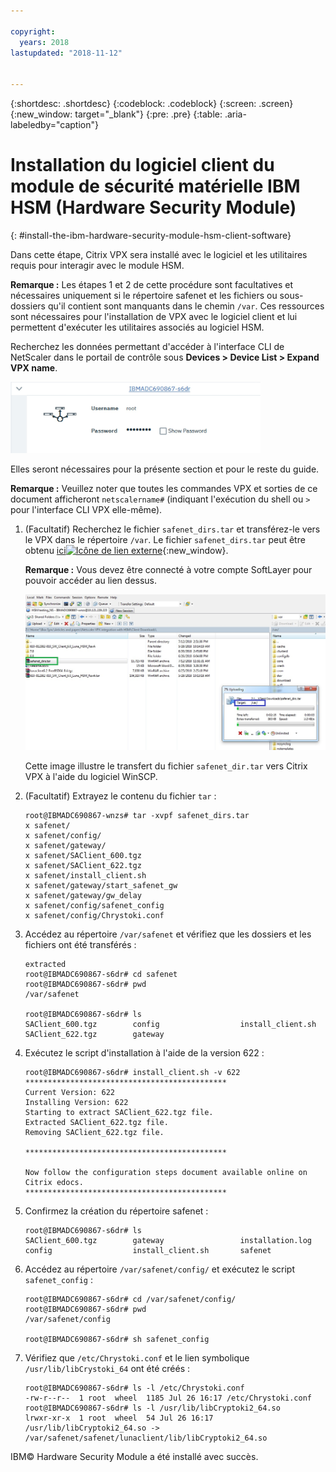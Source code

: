 ```yaml
---

copyright:
  years: 2018
lastupdated: "2018-11-12"


---
```


{:shortdesc: .shortdesc}
{:codeblock: .codeblock}
{:screen: .screen}
{:new_window: target="_blank"}
{:pre: .pre}
{:table: .aria-labeledby="caption"}

# Installation du logiciel client du module de sécurité matérielle IBM HSM (Hardware Security Module)
{: #install-the-ibm-hardware-security-module-hsm-client-software}

Dans cette étape, Citrix VPX sera installé avec le logiciel et les utilitaires requis pour interagir avec le module HSM.

**Remarque :** Les étapes 1 et 2 de cette procédure sont facultatives et nécessaires uniquement si le répertoire safenet et les fichiers ou sous-dossiers qu'il contient sont manquants dans le chemin `/var`. Ces ressources sont nécessaires pour l'installation de VPX avec le logiciel client et lui permettent d'exécuter les utilitaires associés au logiciel HSM.

Recherchez les données permettant d'accéder à l'interface CLI de NetScaler dans le portail de contrôle sous **Devices > Device List > Expand VPX name**.

<img src="images/3-VPX-Credentials.png" alt="dessin" style="width: 400px;"/>

Elles seront nécessaires pour la présente section et pour le reste du guide.

**Remarque :** Veuillez noter que toutes les commandes VPX et sorties de ce document afficheront `netscalername#` (indiquant l'exécution du shell ou `>` pour l'interface CLI VPX elle-même).

1.	(Facultatif) Recherchez le fichier `safenet_dirs.tar` et transférez-le vers le VPX dans le répertoire `/var`. Le fichier `safenet_dirs.tar` peut être obtenu [ici![Icône de lien externe](../../icons/launch-glyph.svg "Icône de lien externe")](http://downloads.service.softlayer.com/citrix/netscaler/Safenet-HSM/){:new_window}.

	**Remarque :** Vous devez être connecté à votre compte SoftLayer pour pouvoir accéder au lien dessus.

	<img src="images/4-transfer-safenet_dirs.png" alt="dessin" style="width: 600px;"/>

	Cette image illustre le transfert du fichier `safenet_dir.tar` vers Citrix VPX à l'aide du logiciel WinSCP.

2.	(Facultatif) Extrayez le contenu du fichier `tar` :

	```
	root@IBMADC690867-wnzs# tar -xvpf safenet_dirs.tar
	x safenet/
	x safenet/config/
	x safenet/gateway/
	x safenet/SAClient_600.tgz
	x safenet/SAClient_622.tgz
	x safenet/install_client.sh
	x safenet/gateway/start_safenet_gw
	x safenet/gateway/gw_delay
	x safenet/config/safenet_config
	x safenet/config/Chrystoki.conf
	```

3.	Accédez au répertoire `/var/safenet` et vérifiez que les dossiers et les fichiers ont été transférés :

	```
	extracted
	root@IBMADC690867-s6dr# cd safenet
	root@IBMADC690867-s6dr# pwd
	/var/safenet

	root@IBMADC690867-s6dr# ls
	SAClient_600.tgz        config                  install_client.sh
	SAClient_622.tgz        gateway
	```

4.	Exécutez le script d'installation à l'aide de la version 622 :

	```
	root@IBMADC690867-s6dr# install_client.sh -v 622
	*********************************************
	Current Version: 622
	Installing Version: 622
	Starting to extract SAClient_622.tgz file.
	Extracted SAClient_622.tgz file.
	Removing SAClient_622.tgz file.

	*********************************************

	Now follow the configuration steps document available online on Citrix edocs.
	*********************************************
	```

5.	Confirmez la création du répertoire safenet :

	```
	root@IBMADC690867-s6dr# ls
	SAClient_600.tgz        gateway                 installation.log
	config                  install_client.sh       safenet
	```

6.	Accédez au répertoire `/var/safenet/config/` et exécutez le script `safenet_config` :

	```
	root@IBMADC690867-s6dr# cd /var/safenet/config/
	root@IBMADC690867-s6dr# pwd               
	/var/safenet/config

	root@IBMADC690867-s6dr# sh safenet_config
	```

7.	Vérifiez que `/etc/Chrystoki.conf` et le lien symbolique `/usr/lib/libCrystoki_64` ont été créés :

	```
	root@IBMADC690867-s6dr# ls -l /etc/Chrystoki.conf
	-rw-r--r--  1 root  wheel  1185 Jul 26 16:17 /etc/Chrystoki.conf
	root@IBMADC690867-s6dr# ls -l /usr/lib/libCryptoki2_64.so
	lrwxr-xr-x  1 root  wheel  54 Jul 26 16:17 /usr/lib/libCryptoki2_64.so ->
	/var/safenet/safenet/lunaclient/lib/libCryptoki2_64.so
	```

IBM© Hardware Security Module a été installé avec succès.
